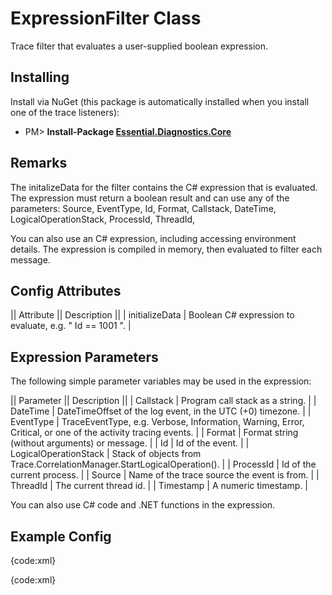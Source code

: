 # ExpressionFilter Class

Trace filter that evaluates a user-supplied boolean expression.

## Installing

Install via NuGet (this package is automatically installed when you install one of the trace listeners):

* PM> **Install-Package [Essential.Diagnostics.Core](http://www.nuget.org/packages/Essential.Diagnostics.Core)**

## Remarks

The initalizeData for the filter contains the C# expression that is evaluated. The expression must return a boolean result and can use any of the parameters: Source, EventType, Id, Format, Callstack, DateTime, LogicalOperationStack, ProcessId, ThreadId,

You can also use an C# expression, including accessing environment details. The expression is compiled in memory, then evaluated to filter each message.

## Config Attributes

|| Attribute || Description ||
| initializeData | Boolean C# expression to evaluate, e.g. " Id == 1001 ". |

## Expression Parameters

The following simple parameter variables may be used in the expression:

|| Parameter || Description ||
| Callstack | Program call stack as a string. |
| DateTime | DateTimeOffset of the log event, in the UTC (+0) timezone. |
| EventType | TraceEventType, e.g. Verbose, Information, Warning, Error, Critical, or one of the activity tracing events. |
| Format | Format string (without arguments) or message. |
| Id | Id of the event. |
| LogicalOperationStack | Stack of objects from Trace.CorrelationManager.StartLogicalOperation(). |
| ProcessId | Id of the current process. |
| Source | Name of the trace source the event is from. |
| ThreadId | The current thread id. |
| Timestamp | A numeric timestamp. |

You can also use C# code and .NET functions in the expression.

## Example Config

{code:xml}
<?xml version="1.0" encoding="utf-8" ?>
<configuration>
  <system.diagnostics>
    <sharedListeners>
      <add name="coloredconsole"
           type="Essential.Diagnostics.ColoredConsoleTraceListener, Essential.Diagnostics.ColoredConsoleTraceListener">
        <filter type="Essential.Diagnostics.ExpressionFilter, Essential.Diagnostics.Core"
                initializeData=' Id >= 8000 || System.Threading.Thread.CurrentPrincipal.Identity.Name == "User1" ' />
      </add>
    </sharedListeners>
    <sources>
      <source name="ExampleSource" switchValue="All">
        <listeners>
          <clear />
          <add name="coloredconsole" />
        </listeners>
      </source>
    </sources>
  </system.diagnostics>
</configuration>
{code:xml}

